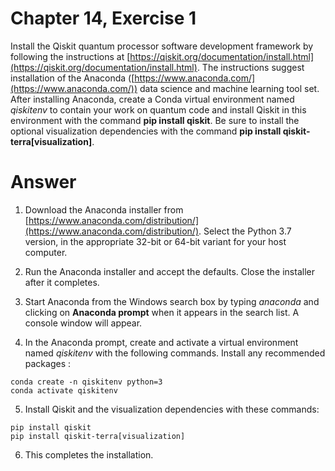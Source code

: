 # Chapter 14, Exercise 1

Install the Qiskit quantum processor software development framework by following the instructions at [https://qiskit.org/documentation/install.html](https://qiskit.org/documentation/install.html). The instructions suggest installation of the Anaconda ([https://www.anaconda.com/](https://www.anaconda.com/)) data science and machine learning tool set. After installing Anaconda, create a Conda virtual environment named *qiskitenv* to contain your work on quantum code and install Qiskit in this environment with the command **pip install qiskit**. Be sure to install the optional visualization dependencies with the command **pip install qiskit-terra[visualization]**. 

# Answer
1. Download the Anaconda installer from [https://www.anaconda.com/distribution/](https://www.anaconda.com/distribution/). Select the Python 3.7 version, in the appropriate 32-bit or 64-bit variant for your host computer.

1. Run the Anaconda installer and accept the defaults. Close the installer after it completes.

1. Start Anaconda from the Windows search box by typing *anaconda* and clicking on **Anaconda prompt** when it appears in the search list. A console window will appear.

1. In the Anaconda prompt, create and activate a virtual environment named *qiskitenv* with the following commands. Install any recommended packages :
```
conda create -n qiskitenv python=3
conda activate qiskitenv
```

5. Install Qiskit and the visualization dependencies with these commands:
```
pip install qiskit
pip install qiskit-terra[visualization]
```

6. This completes the installation.
